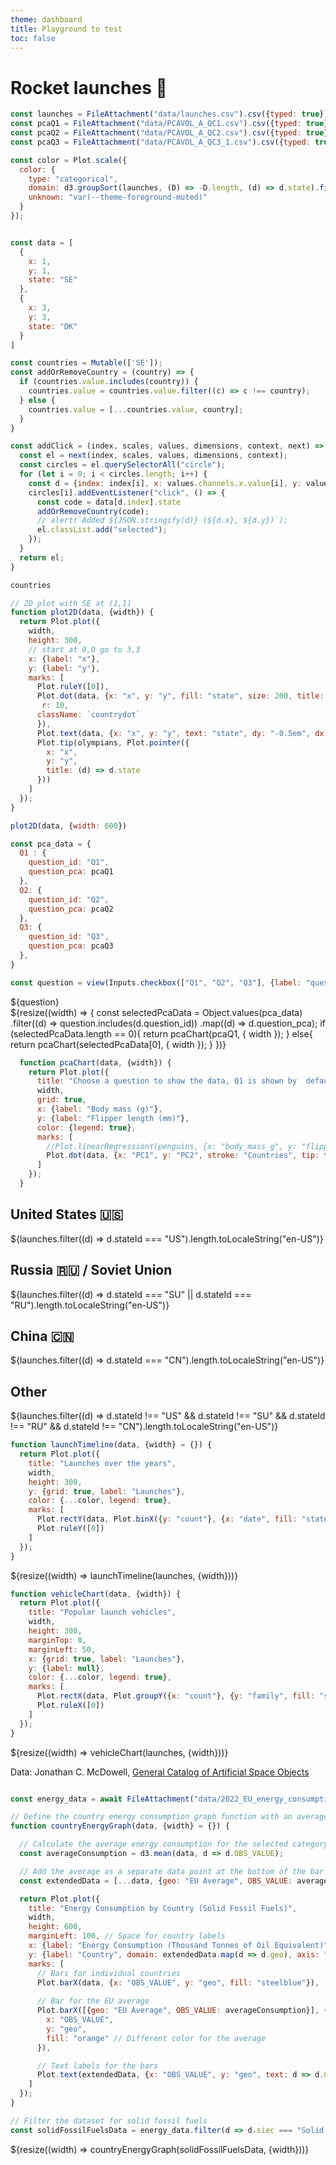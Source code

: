 ```yaml
---
theme: dashboard
title: Playground to test
toc: false
---
```



<style type="text/css">


.countrydot {
  cursor: pointer;
}

</style>


# Rocket launches 🚀


<!-- Load and transform the data -->

```js
const launches = FileAttachment("data/launches.csv").csv({typed: true});
const pcaQ1 = FileAttachment("data/PCAVOL_A_QC1.csv").csv({typed: true});
const pcaQ2 = FileAttachment("data/PCAVOL_A_QC2.csv").csv({typed: true});
const pcaQ3 = FileAttachment("data/PCAVOL_A_QC3_1.csv").csv({typed: true});
```

<!-- A shared color scale for consistency, sorted by the number of launches -->

```js
const color = Plot.scale({
  color: {
    type: "categorical",
    domain: d3.groupSort(launches, (D) => -D.length, (d) => d.state).filter((d) => d !== "Other"),
    unknown: "var(--theme-foreground-muted)"
  }
});
```

```js

const data = [
  {
    x: 1,
    y: 1,
    state: "SE"
  },
  {
    x: 3,
    y: 3,
    state: "DK"
  }
]

const countries = Mutable(['SE']);
const addOrRemoveCountry = (country) => {
  if (countries.value.includes(country)) {
    countries.value = countries.value.filter((c) => c !== country);
  } else {
    countries.value = [...countries.value, country];
  }
}
```

```js
const addClick = (index, scales, values, dimensions, context, next) => {
  const el = next(index, scales, values, dimensions, context);
  const circles = el.querySelectorAll("circle");
  for (let i = 0; i < circles.length; i++) {
    const d = {index: index[i], x: values.channels.x.value[i], y: values.channels.y.value[i]};
    circles[i].addEventListener("click", () => {
      const code = data[d.index].state
      addOrRemoveCountry(code);
      // alert(`Added ${JSON.stringify(d)} (${d.x}, ${d.y})`);
      el.classList.add("selected");
    });
  }
  return el;
}
```

```js
countries
```

```js
// 2D plot with SE at (1,1)
function plot2D(data, {width}) {
  return Plot.plot({
    width,
    height: 300,
    // start at 0,0 go to 3,3
    x: {label: "x"},
    y: {label: "y"},
    marks: [
      Plot.ruleY([0]),
      Plot.dot(data, {x: "x", y: "y", fill: "state", size: 200, title: "state", render: addClick,
       r: 10, 
      className: `countrydot`
      }),
      Plot.text(data, {x: "x", y: "y", text: "state", dy: "-0.5em", dx: "-0.5em", color: "white", font: "bold 10px sans-serif", pointerEvents: "none"}),
      Plot.tip(olympians, Plot.pointer({
        x: "x",
        y: "y",
        title: (d) => d.state
      }))
    ]
  });
}
```

```js
plot2D(data, {width: 600})

```

```js
const pca_data = {
  Q1 : { 
    question_id: "Q1",
    question_pca: pcaQ1
  },
  Q2: { 
    question_id: "Q2",
    question_pca: pcaQ2
  },
  Q3: { 
    question_id: "Q3",
    question_pca: pcaQ3
  },
}

const question = view(Inputs.checkbox(["Q1", "Q2", "Q3"], {label: "question"}));

```

<div class="grid grid-cols-2">   
  <div class="card">
  ${question}
  </div>
  <div class="card">    
  ${resize((width) => {      
      const selectedPcaData = Object.values(pca_data)
        .filter((d) => question.includes(d.question_id))
        .map((d) => d.question_pca);
      if (selectedPcaData.length == 0){
        return pcaChart(pcaQ1, { width });
      }
      else{
      return pcaChart(selectedPcaData[0], { width });
      }
    })}
  </div>
</div>


```js
  function pcaChart(data, {width}) {
    return Plot.plot({
      title: "Choose a question to show the data, Q1 is shown by  default.",
      width,
      grid: true,
      x: {label: "Body mass (g)"},
      y: {label: "Flipper length (mm)"},
      color: {legend: true},
      marks: [
        //Plot.linearRegressionY(penguins, {x: "body_mass_g", y: "flipper_length_mm", stroke: "species"}),
        Plot.dot(data, {x: "PC1", y: "PC2", stroke: "Countries", tip: true})
      ]
    });
  }
```
<!-- Cards with big numbers -->

<div class="grid grid-cols-4">
  <div class="card">
    <h2>United States 🇺🇸</h2>
    <span class="big">${launches.filter((d) => d.stateId === "US").length.toLocaleString("en-US")}</span>
  </div>
  <div class="card">
    <h2>Russia 🇷🇺 <span class="muted">/ Soviet Union</span></h2>
    <span class="big">${launches.filter((d) => d.stateId === "SU" || d.stateId === "RU").length.toLocaleString("en-US")}</span>
  </div>
  <div class="card">
    <h2>China 🇨🇳</h2>
    <span class="big">${launches.filter((d) => d.stateId === "CN").length.toLocaleString("en-US")}</span>
  </div>
  <div class="card">
    <h2>Other</h2>
    <span class="big">${launches.filter((d) => d.stateId !== "US" && d.stateId !== "SU" && d.stateId !== "RU" && d.stateId !== "CN").length.toLocaleString("en-US")}</span>
  </div>
</div>

<!-- Plot of launch history -->

```js
function launchTimeline(data, {width} = {}) {
  return Plot.plot({
    title: "Launches over the years",
    width,
    height: 300,
    y: {grid: true, label: "Launches"},
    color: {...color, legend: true},
    marks: [
      Plot.rectY(data, Plot.binX({y: "count"}, {x: "date", fill: "state", interval: "year", tip: true})),
      Plot.ruleY([0])
    ]
  });
}
```

<div class="grid grid-cols-1">
  <div class="card">
    ${resize((width) => launchTimeline(launches, {width}))}
  </div>
</div>

<!-- Plot of launch vehicles -->

```js
function vehicleChart(data, {width}) {
  return Plot.plot({
    title: "Popular launch vehicles",
    width,
    height: 300,
    marginTop: 0,
    marginLeft: 50,
    x: {grid: true, label: "Launches"},
    y: {label: null},
    color: {...color, legend: true},
    marks: [
      Plot.rectX(data, Plot.groupY({x: "count"}, {y: "family", fill: "state", tip: true, sort: {y: "-x"}})),
      Plot.ruleX([0])
    ]
  });
}
```

<div class="grid grid-cols-1">
  <div class="card">
    ${resize((width) => vehicleChart(launches, {width}))}
  </div>
</div>

Data: Jonathan C. McDowell, [General Catalog of Artificial Space Objects](https://planet4589.org/space/gcat)




<!-- Simple Axis Graph -->

```js

const energy_data = await FileAttachment("data/2022_EU_energy_consumption.csv").csv({typed: true});

// Define the country energy consumption graph function with an average bar
function countryEnergyGraph(data, {width} = {}) {

  // Calculate the average energy consumption for the selected category (e.g., Solid fossil fuels)
  const averageConsumption = d3.mean(data, d => d.OBS_VALUE);

  // Add the average as a separate data point at the bottom of the bar chart
  const extendedData = [...data, {geo: "EU Average", OBS_VALUE: averageConsumption}];

  return Plot.plot({
    title: "Energy Consumption by Country (Solid Fossil Fuels)",
    width,
    height: 600,
    marginLeft: 100, // Space for country labels
    x: {label: "Energy Consumption (Thousand Tonnes of Oil Equivalent)", grid: true},
    y: {label: "Country", domain: extendedData.map(d => d.geo), axis: "left", tickSize: 5}, // Country names on y-axis
    marks: [
      // Bars for individual countries
      Plot.barX(data, {x: "OBS_VALUE", y: "geo", fill: "steelblue"}),
      
      // Bar for the EU average
      Plot.barX([{geo: "EU Average", OBS_VALUE: averageConsumption}], {
        x: "OBS_VALUE",
        y: "geo",
        fill: "orange" // Different color for the average
      }),

      // Text labels for the bars
      Plot.text(extendedData, {x: "OBS_VALUE", y: "geo", text: d => d.OBS_VALUE.toFixed(1), dx: 5})
    ]
  });
}

// Filter the dataset for solid fossil fuels
const solidFossilFuelsData = energy_data.filter(d => d.siec === "Solid fossil fuels");

```

<div class="grid grid-cols-1">
  <div class="card">
    ${resize((width) => countryEnergyGraph(solidFossilFuelsData, {width}))}
  </div>
</div>